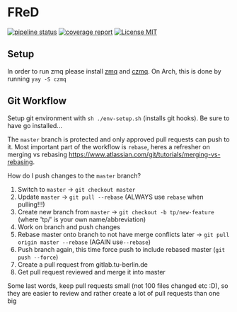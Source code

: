 # FReD 

[![pipeline status](https://gitlab.tubit.tu-berlin.de/mcc-fred/fred/badges/master/pipeline.svg)](https://gitlab.tubit.tu-berlin.de/mcc-fred/fred/commits/master)
[![coverage report](https://gitlab.tubit.tu-berlin.de/mcc-fred/fred/badges/master/coverage.svg)](https://gitlab.tubit.tu-berlin.de/mcc-fred/fred/commits/master)
[![License MIT](https://img.shields.io/badge/License-MIT-brightgreen.svg)](https://img.shields.io/badge/License-MIT-brightgreen.svg)

## Setup

In order to run zmq please install [zmq](https://zeromq.org/download/) and [czmq](http://czmq.zeromq.org/page:get-the-software).
On Arch, this is done by running `yay -S czmq`

## Git Workflow

Setup git environment with `sh ./env-setup.sh` (installs git hooks). Be sure to have go installed...

The `master` branch is protected and only approved pull requests can push to it. Most important part of
the workflow is `rebase`, heres a refresher on merging vs rebasing https://www.atlassian.com/git/tutorials/merging-vs-rebasing.

How do I push changes to the `master` branch?

1.  Switch to `master` -> `git checkout master`
2.  Update `master` -> `git pull --rebase` (ALWAYS use `rebase` when pulling!!!)
3.  Create new branch from `master` -> `git checkout -b tp/new-feature` (where 'tp/' is your own name/abbreviation)
4.  Work on branch and push changes
5.  Rebase master onto branch to not have merge conflicts later -> `git pull origin master --rebase` (AGAIN use`--rebase`)
6.  Push branch again, this time force push to include rebased master (`git push --force`)
7.  Create a pull request from gitlab.tu-berlin.de
8.  Get pull request reviewed and merge it into master

Some last words, keep pull requests small (not 100 files changed etc :D), so they are easier to review and rather create a lot of pull requests than one big